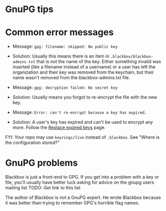 GnuPG tips
==========

# Common error messages

* Message: `gpg: filename: skipped: No public key`
* Solution: Usually this means there is an item in
  `.blackbox/blackbox-admins.txt` that is not the name of the key.
  Either something invalid was inserted (like a filename instead of a
  username) or a user has left the organization and their key was
  removed from the keychain, but their name wasn't removed from the
  blackbox-admins.txt file.

* Message: `gpg: decryption failed: No secret key`
* Solution: Usually means you forgot to re-encrypt the file with the new key.

* Message: `Error: can't re-encrypt because a key has expired.`
* Solution: A user's key has expired and can't be used to encrypt any more. Follow the [Replace expired keys](expired-keys.md) page.

FYI: Your repo may use `keyrings/live` instead of `.blackbox`. See "Where is the configuration stored?"

# GnuPG problems

Blackbox is just a front-end to GPG. If you get into a problem with a
key or file, you'll usually have better luck asking for advice on
the gnupg users mailing list TODO: Get link to this list


The author of Blackbox is not a GnuPG expert. He wrote Blackbox
because it was better than trying to remember GPG's horrible flag
names.
